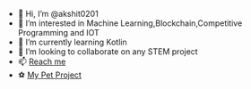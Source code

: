 - 👋 Hi, I’m @akshit0201
- 👀 I’m interested in Machine Learning,Blockchain,Competitive Programming and IOT
- 🌱 I’m currently learning Kotlin
- 💞️ I’m looking to collaborate on any STEM project
- 📫 [Reach me](https://linkedin.com/in/akshit-chaturvedi-357031196)
- ⚽ [My Pet Project](https://allzen.tech)

<!---
akshit0201/akshit0201 is a ✨ special ✨ repository because its `README.md` (this file) appears on your GitHub profile.
You can click the Preview link to take a look at your changes.
--->
